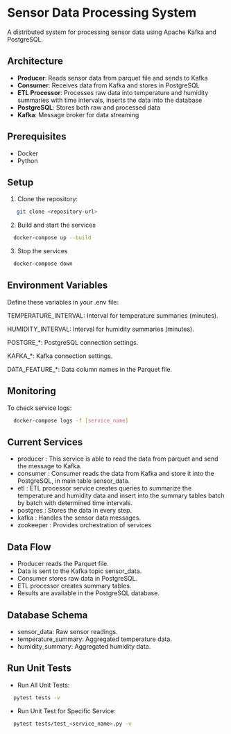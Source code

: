 # Sensor Data Processing System

A distributed system for processing sensor data using Apache Kafka and PostgreSQL.

## Architecture

- **Producer**: Reads sensor data from parquet file and sends to Kafka
- **Consumer**: Receives data from Kafka and stores in PostgreSQL
- **ETL Processor**: Processes raw data into temperature and humidity summaries with time intervals, inserts the data into the database
- **PostgreSQL**: Stores both raw and processed data
- **Kafka**: Message broker for data streaming

## Prerequisites

- Docker
- Python 

## Setup

1. Clone the repository:

```bash
   git clone <repository-url>
```
2. Build and start the services

```bash
  docker-compose up --build
```

3. Stop the services

```bash
  docker-compose down
```

## Environment Variables
Define these variables in your .env file:

TEMPERATURE_INTERVAL: Interval for temperature summaries (minutes).

HUMIDITY_INTERVAL: Interval for humidity summaries (minutes).

POSTGRE_*: PostgreSQL connection settings.

KAFKA_*: Kafka connection settings.

DATA_FEATURE_*: Data column names in the Parquet file.


## Monitoring
To check service logs:

```bash
  docker-compose logs -f [service_name]
```

## Current Services
- producer : This service is able to read the data from parquet and send the message to Kafka.
- consumer : Consumer reads the data from Kafka and store it into the PostgreSQL, in main table sensor_data.
- etl : ETL processor service creates queries to summarize the temperature and humidity data and insert into the summary tables batch by batch with determined time intervals.
- postgres : Stores the data in every step. 
- kafka : Handles the sensor data messages.
- zookeeper : Provides orchestration of services

## Data Flow
- Producer reads the Parquet file.
- Data is sent to the Kafka topic sensor_data.
- Consumer stores raw data in PostgreSQL.
- ETL processor creates summary tables.
- Results are available in the PostgreSQL database.


## Database Schema
- sensor_data: Raw sensor readings.
- temperature_summary: Aggregated temperature data.
- humidity_summary: Aggregated humidity data.

## Run Unit Tests

- Run All Unit Tests:
```bash
  pytest tests -v
```

- Run Unit Test for Specific Service:
```bash
  pytest tests/test_<service_name>.py -v
```

